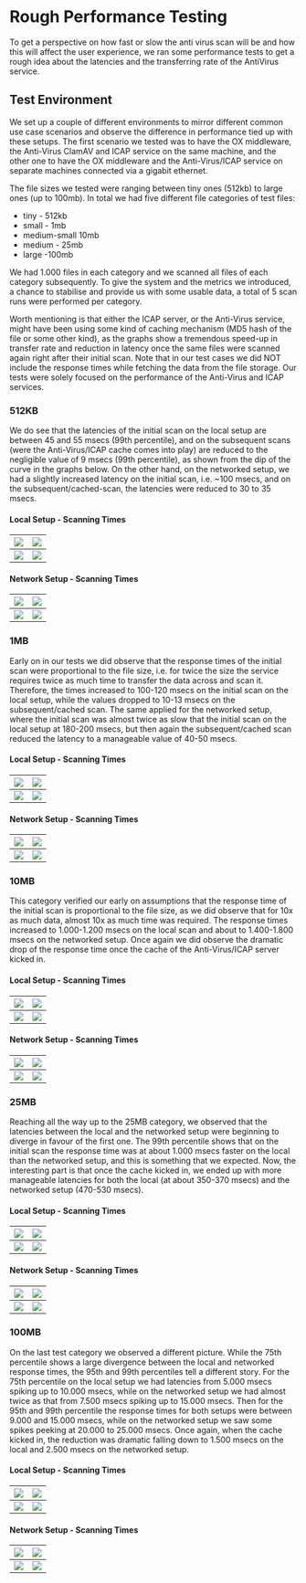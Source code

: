 # Rough Performance Testing

To get a perspective on how fast or slow the anti virus scan will be and how this will affect the user experience, we ran some performance tests to get a rough idea about the latencies and the transferring rate of the AntiVirus service.

## Test Environment

We set up a couple of different environments to mirror different common use case scenarios and observe the difference in performance tied up with these setups. The first scenario we tested was to have the OX middleware, the Anti-Virus ClamAV and ICAP service on the same machine, and the other one to have the OX middleware and the Anti-Virus/ICAP service on separate machines connected via a gigabit ethernet.

The file sizes we tested were ranging between tiny ones (512kb) to large ones (up to 100mb). In total we had five different file categories of test files:

- tiny - 512kb
- small - 1mb
- medium-small 10mb
- medium - 25mb
- large -100mb

We had 1.000 files in each category and we scanned all files of each category subsequently. To give the system and the metrics we introduced, a chance to stabilise and provide us with some usable data, a total of 5 scan runs were performed per category.

Worth mentioning is that either the ICAP server, or the Anti-Virus service, might have been using some kind of caching mechanism (MD5 hash of the file or some other kind), as the graphs show a tremendous speed-up in transfer rate and reduction in latency once the same files were scanned again right after their initial scan. Note that in our test cases we did NOT include the response times while fetching the data from the file storage. Our tests were solely focused on the performance of the Anti-Virus and ICAP services.

<div style="page-break-after: always;"></div>

### 512KB

We do see that the latencies of the initial scan on the local setup are between 45 and 55 msecs (99th percentile), and on the subsequent scans (were the Anti-Virus/ICAP cache comes into play) are reduced to the negligible value of 9 msecs (99th percentile), as shown from the dip of the curve in the graphs below. On the other hand, on the networked setup, we had a slightly increased latency on the initial scan, i.e. ~100 msecs, and on the subsequent/cached-scan, the latencies were reduced to 30 to 35 msecs.

#### Local Setup - Scanning Times

| ![ ](PerformanceTests/VM/Local/tiny-512k/scanningTime75th.png  "75th Percentile") |  ![ ](PerformanceTests/VM/Local/tiny-512k/scanningTime95th.png  "95th Percentile")  |
|---|---|
| ![ ](PerformanceTests/VM/Local/tiny-512k/scanningTime99th.png  "99th Percentile")  |  ![ ](PerformanceTests/VM/Local/tiny-512k/scanningTimeMean.png  "Mean")  |

#### Network Setup - Scanning Times

| ![ ](PerformanceTests/VM/Network/tiny-512k/scanningTime75th.png  "75th Percentile")  | ![ ](PerformanceTests/VM/Network/tiny-512k/scanningTime95th.png  "95th Percentile")  |
|---|---|
|![ ](PerformanceTests/VM/Network/tiny-512k/scanningTime99th.png  "99th Percentile")   | ![ ](PerformanceTests/VM/Network/tiny-512k/scanningTimeMean.png  "Mean")  |

<div style="page-break-after: always;"></div>

### 1MB

Early on in our tests we did observe that the response times of the initial scan were proportional to the file size, i.e. for twice the size the service requires twice as much time to transfer the data across and scan it. Therefore, the times increased to 100-120 msecs on the initial scan on the local setup, while the values dropped to 10-13 msecs on the subsequent/cached scan. The same applied for the networked setup, where the initial scan was almost twice as slow that the initial scan on the local setup at 180-200 msecs, but then again the subsequent/cached scan reduced the latency to a manageable value of 40-50 msecs.

#### Local Setup - Scanning Times

| ![ ](PerformanceTests/VM/Local/small-1mb/scanningTime75th.png  "75th Percentile")  | ![ ](PerformanceTests/VM/Local/small-1mb/scanningTime95th.png  "95th Percentile")  |
|---|---|
|![ ](PerformanceTests/VM/Local/small-1mb/scanningTime99th.png  "99th Percentile")   | ![ ](PerformanceTests/VM/Local/small-1mb/scanningTimeMean.png  "Mean")  |

#### Network Setup - Scanning Times

| ![ ](PerformanceTests/VM/Network/small-1mb/scanningTime75th.png  "75th Percentile")  | ![ ](PerformanceTests/VM/Network/small-1mb/scanningTime95th.png  "95th Percentile")  |
|---|---|
|![ ](PerformanceTests/VM/Network/small-1mb/scanningTime99th.png  "99th Percentile")   | ![ ](PerformanceTests/VM/Network/small-1mb/scanningTimeMean.png  "Mean")  |

<div style="page-break-after: always;"></div>

### 10MB

This category verified our early on assumptions that the response time of the initial scan is proportional to the file size, as we did observe that for 10x as much data, almost 10x as much time was required. The response times increased to 1.000-1.200 msecs on the local scan and about to 1.400-1.800 msecs on the networked setup. Once again we did observe the dramatic drop of the response time once the cache of the Anti-Virus/ICAP server kicked in.

#### Local Setup - Scanning Times

| ![ ](PerformanceTests/VM/Local/medium-small-10mb/scanningTime75th.png  "75th Percentile")  | ![ ](PerformanceTests/VM/Local/medium-small-10mb/scanningTime95th.png  "95th Percentile")  |
|---|---|
|![ ](PerformanceTests/VM/Local/medium-small-10mb/scanningTime99th.png  "99th Percentile")   | ![ ](PerformanceTests/VM/Local/medium-small-10mb/scanningTimeMean.png  "Mean")  |

#### Network Setup - Scanning Times

| ![ ](PerformanceTests/VM/Network/medium-small-10mb/scanningTime75th.png  "75th Percentile")  | ![ ](PerformanceTests/VM/Network/medium-small-10mb/scanningTime95th.png  "95th Percentile")  |
|---|---|
|![ ](PerformanceTests/VM/Network/medium-small-10mb/scanningTime99th.png  "99th Percentile")   | ![ ](PerformanceTests/VM/Network/medium-small-10mb/scanningTimeMean.png  "Mean")  |

<div style="page-break-after: always;"></div>

### 25MB

Reaching all the way up to the 25MB category, we observed that the latencies between the local and the networked setup were beginning to diverge in favour of the first one. The 99th percentile shows that on the initial scan the response time was at about 1.000 msecs faster on the local than the networked setup, and this is something that we expected. Now, the interesting part is that once the cache kicked in, we ended up with more manageable latencies for both the local (at about 350-370 msecs) and the networked setup (470-530 msecs).

#### Local Setup - Scanning Times

| ![ ](PerformanceTests/VM/Local/medium-25mb/scanningTime75th.png  "75th Percentile")  | ![ ](PerformanceTests/VM/Local/medium-25mb/scanningTime95th.png  "95th Percentile")  |
|---|---|
|![ ](PerformanceTests/VM/Local/medium-25mb/scanningTime99th.png  "99th Percentile")   | ![ ](PerformanceTests/VM/Local/medium-25mb/scanningTimeMean.png  "Mean")  |

#### Network Setup - Scanning Times

| ![ ](PerformanceTests/VM/Network/medium-25mb/scanningTime75th.png  "75th Percentile")  | ![ ](PerformanceTests/VM/Network/medium-25mb/scanningTime95th.png  "95th Percentile")  |
|---|---|
|![ ](PerformanceTests/VM/Network/medium-25mb/scanningTime99th.png  "99th Percentile")   | ![ ](PerformanceTests/VM/Network/medium-25mb/scanningTimeMean.png  "Mean")  |

<div style="page-break-after: always;"></div>

### 100MB

On the last test category we observed a different picture. While the 75th percentile shows a large divergence between the local and networked response times, the 95th and 99th percentiles tell a different story. For the 75th percentile on the local setup we had latencies from 5.000 msecs spiking up to 10.000 msecs, while on the networked setup we had almost twice as that from 7.500 msecs spiking up to 15.000 msecs. Then for the 95th and 99th percentile the response times for both setups were between 9.000 and 15.000 msecs, while on the networked setup we saw some spikes peeking at 20.000 to 25.000 msecs. Once again, when the cache kicked in, the reduction was dramatic falling down to 1.500 msecs on the local and 2.500 msecs on the networked setup.

#### Local Setup - Scanning Times

| ![ ](PerformanceTests/VM/Local/large-100mb/scanningTime75th.png  "75th Percentile")  | ![ ](PerformanceTests/VM/Local/large-100mb/scanningTime95th.png  "95th Percentile")  |
|---|---|
|![ ](PerformanceTests/VM/Local/large-100mb/scanningTime99th.png  "99th Percentile")   | ![ ](PerformanceTests/VM/Local/large-100mb/scanningTimeMean.png  "Mean")  |

#### Network Setup - Scanning Times

| ![ ](PerformanceTests/VM/Network/large-100mb/scanningTime75th.png  "75th Percentile")  | ![ ](PerformanceTests/VM/Network/large-100mb/scanningTime95th.png  "95th Percentile")  |
|---|---|
|![ ](PerformanceTests/VM/Network/large-100mb/scanningTime99th.png  "99th Percentile")   | ![ ](PerformanceTests/VM/Network/large-100mb/scanningTimeMean.png  "Mean")  |
